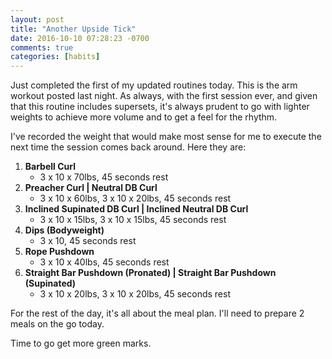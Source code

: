 ```yaml
---
layout: post
title: "Another Upside Tick"
date: 2016-10-10 07:28:23 -0700
comments: true
categories: [habits]
---
```


Just completed the first of my updated routines today. This is the arm workout posted last night. As always, with the first session ever, and given that this routine includes supersets, it's always prudent to go with lighter weights to achieve more volume and to get a feel for the rhythm.

I've recorded the weight that would make most sense for me to execute the next time the session comes back around. Here they are:

1. **Barbell Curl**
    - 3 x 10 x 70lbs, 45 seconds rest
2. **Preacher Curl | Neutral DB Curl**
    - 3 x 10 x 60lbs, 3 x 10 x 20lbs, 45 seconds rest
3. **Inclined Supinated DB Curl | Inclined Neutral DB Curl**
    - 3 x 10 x 15lbs, 3 x 10 x 15lbs, 45 seconds rest
4. **Dips (Bodyweight)**
    - 3 x 10, 45 seconds rest
5. **Rope Pushdown**
    - 3 x 10 x 40lbs, 45 seconds rest
6. **Straight Bar Pushdown (Pronated) | Straight Bar Pushdown (Supinated)**
    - 3 x 10 x 20lbs, 3 x 10 x 20lbs, 45 seconds rest

For the rest of the day, it's all about the meal plan. I'll need to prepare 2 meals on the go today.

Time to go get more green marks.
